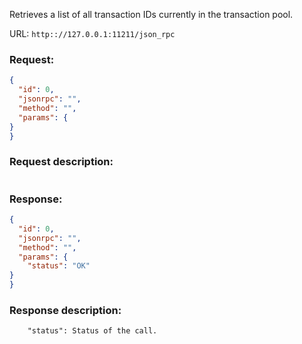 Retrieves a list of all transaction IDs currently in the transaction pool.

URL: ```http:://127.0.0.1:11211/json_rpc```
### Request: 
```json
{
  "id": 0,
  "jsonrpc": "",
  "method": "",
  "params": {
}
}
```
### Request description: 
```

```
### Response: 
```json
{
  "id": 0,
  "jsonrpc": "",
  "method": "",
  "params": {
    "status": "OK"
}
}
```
### Response description: 
```
    "status": Status of the call.

```
